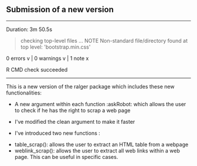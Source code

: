 ## Submission of a new version
---------------------------------------
Duration: 3m 50.5s

> checking top-level files ... NOTE
  Non-standard file/directory found at top level:
    'bootstrap.min.css'

0 errors v | 0 warnings v | 1 note x

R CMD check succeeded

---------------------------------------

This is a new version of the ralger package which includes these new functionalities: 

- A new argument within each function :askRobot: which allows the user to check if he has the right to scrap a web page 

- I've modified the clean argument to make it faster 

- I've introduced two new functions : 

* table_scrap(): allows the user to extract an HTML table from a webpage
* weblink_scrap(): allows the user to extract all web links within a web page. This can be useful in specific cases. 


